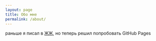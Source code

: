 ```yaml
---
layout: page
title: Обо мне
permalink: /about/
---
```


раньше я писал в [ЖЖ](http://running-idiot.livejournal.com/), но теперь решил попробовать GitHub Pages
